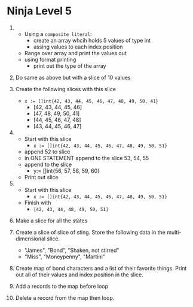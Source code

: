 # Ninja Level 5
1. 
    * Using a `composite literal`:
        * create an array whcih holds 5 values of type int
        * assing values to each index position
    * Range over array and print the values out
    * using format printing
        * print out the type of the array

2. Do same as above but with a slice of 10 values
3. Create the following slices with this slice
    * `x := []int{42, 43, 44, 45, 46, 47, 48, 49, 50, 41}`
        * [42, 43, 44, 45, 46]
        * [47, 48, 49, 50, 41]
        * [44, 45, 46, 47, 48]
        * [43, 44, 45, 46, 47]
4. 
    * Start with this slice
        * `x := []int{42, 43, 44, 45, 46, 47, 48, 49, 50, 51}`
    * append 52 to slice
    * in ONE STATEMENT append to the slice 53, 54, 55
    * append to the slice
        * y:= []int{56, 57, 58, 59, 60}
    * Print out slice
5. 
    * Start with this slice
        * `x := []int{42, 43, 44, 45, 46, 47, 48, 49, 50, 51}`
    * Finish with
        * `[42, 43, 44, 48, 49, 50, 51]`
6. Make a slice for all the states
7. Create a slice of slice of sting. Store the following data in the multi-dimensional slice.
    * "James", "Bond", "Shaken, not stirred"
    * "Miss", "Moneypenny", "Martini"
8. Create map of bond characters and a list of their favorite things. Print out all of their values and index position in the slice.
9. Add a records to the map before loop
10. Delete a record from the map then loop.